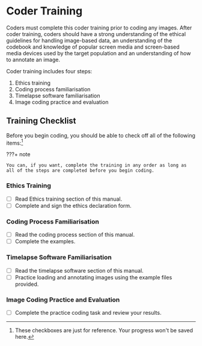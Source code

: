 # Coder Training

Coders must complete this coder training prior to coding any images.
After coder training, coders should have a strong understanding of the ethical guidelines for handling image-based data, an understanding of the codebook and knowledge of popular screen media and screen-based media devices used by the target population and an understanding of how to annotate an image.

Coder training includes four steps:

1. Ethics training
2. Coding process familiarisation
3. Timelapse software familiarisation
4. Image coding practice and evaluation

## Training Checklist

Before you begin coding, you should be able to check off all of the following items:[^1]

???+ note

    You can, if you want, complete the training in any order as long as all of the steps are completed before you begin coding.

### Ethics Training

- [ ] Read Ethics training section of this manual.
- [ ] Complete and sign the ethics declaration form.

### Coding Process Familiarisation

- [ ] Read the coding process section of this manual.
- [ ] Complete the examples.

### Timelapse Software Familiarisation

- [ ] Read the timelapse software section of this manual.
- [ ] Practice loading and annotating images using the example files provided.

### Image Coding Practice and Evaluation

- [ ] Complete the practice coding task and review your results.

[^1]:
    These checkboxes are just for reference.
    Your progress won't be saved here.
